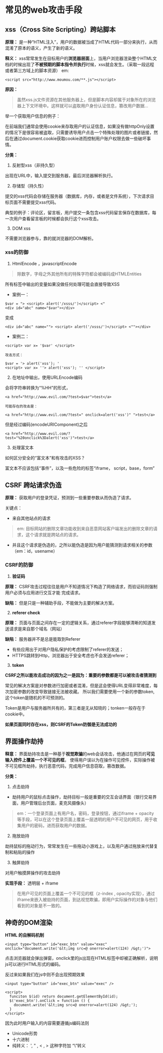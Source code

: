 # 常见的web攻击手段

## xss（Cross Site Scripting）跨站脚本

**原理：** 是一种“HTML注入”，用户的数据被当成了HTML代码一部分来执行，从而混淆了原本的语义，产生了新的语义。

**释义：** xss常常发生在目标用户的**浏览器层面**上，当用户浏览器渲染整个HTML文档的时候出现了**不被预期的脚本指令并执行**时候，xss就会发生。（采取一段远程或者第三方域上的脚本资源）
em:
```
<script src="http://www.moumou.com/**.js"></script>  
```
**原因：**

> 虽然xss.js文件资源在其他服务器上，但是脚本内容却属于对象所在的浏览器上下文环境中。这样就可以盗取用户身份认证信息，篡改用户数据...

举一个获取用户信息的例子：

在前端我们通常会使用cookie来存取用户的认证信息，如果没有做httpOnly设置的情况下是很容易被盗取，只需要诱导用户点击一个特殊处理的图片或者链接，然后在通过document.cookie获取cookie进而控制用户账户权限去做一些破坏事情。

**分类：**

1. 反射型xss（非持久型）

出现在URL中，输入提交到服务器，最后浏览器解析执行。

2. 存储型（持久性）

提交的xss代码会存储在服务器（数据库，内存，或者是文件系统），下次请求目标页面不需要提交xss代码。

典型的例子：评论区，留言板，用户提交一条包含xss代码留言保存在数据库，每一次用户查看留言板的时候都会执行这个xss攻击。

3. DOM xss

不需要浏览器参与，靠的就浏览器的DOM解析。

### xss的防御

1. HtmlEncode ，javascriptEncode

>除数字，字母之外其他所有的特殊字符都会被编码成HTMLEntities

所有标签中输出的变量如果没做任何处理可能会直接导致XSS

- 案例一：

```
$var = "> <script> alert('/xsss/')</script> <"
<div id="abc" name="$var"></div>
```
变成

```
<div id="abc" name=""> <script> alert('/xsss/')</script> <""></div>
```

- 案例二：

```
<script> var x= '$var' </script>

攻击方式：

$var = '> alert('xss'); ' 
<script> var x= ''> alert('xss'); '' </script>
```

2. 在地址中输出，使用URLEncode编码

会将字符串转换为“%HH”的形式，

```
<a href="http://www.evil.com/?test=$var">test</a>

可能存在的攻击是：

<a href="http://www.evil.com/?test=" onclick=alert('xss')" ">test</a>
```
但是经过编码(encodeURIComponent)之后
```
<a href="http://www.evil.com/?test="%20onclick%3Dalert('xss')">test</a>
```

3. 处理富文本

如何区分安全的“富文本”和有攻击的XSS？

富文本不应该包括“事件”，以及一些危险的标签“iframe， script，base，form”

## CSRF 跨站请求伪造

**原理：** 获取用户的登录凭证，预测到一些重要参数从而伪造了请求。

关键点：

- 来自其他站点的请求
> em: 目标网站的删除文章功能收到来自恶意网站客户端发出的删除文章的请求，这个请求就是跨站点的请求。

- 并且这个请求是伪造的，之所以能伪造是因为用户能猜测到请求相关的参数（em：id，usename）

### CSRF的防御

1. **验证码**

**原理：** CSRF攻击过程往往是用户不知道情况下构造了网络请求，而验证码则强制用户必须与应用进行交互才能
完成请求。

**缺陷：** 但是只是一种辅助手段，不能做为主要的解决方案。

2. **referer check**

**原理：** 页面与页面之间存在一定的逻辑关系，通过referer字段能够清晰的知道发送请求是来自那个域名（网站）

**缺陷：** 服务器并不是总是能取到Referer
  - 有些应用出于对用户隐私保护的考虑限制了referer的发送；
  - HTTPS跳转到Http，浏览器出于安全考虑也不会发送referer；

3. **token**

**CSRF之所以能攻击成功的因为之一是因为：重要的参数都是可以被攻击者猜测到**

常见的解决方案是对参数进行加密或者混淆，但是这会使得URL变得非常难度，每次加密参数的改变导致链接无法被收藏。
所以我们需要使用一个新的参数token,这个token是随机的不可预测的。

Token是用户与服务器所共有的，第三者是无从知晓的；tonken一般存在于cookie中。

**如果页面同时存在xss，则CSRF的Token防御是无法成功的**

## 界面操作劫持

**释意：** 界面劫持攻击是一种基于**视觉欺骗**的web会话攻击，他通过在网页的**可见输入控件上覆盖一个不可见的框**， 使得用户误以为在操作可见控件，实际操作被不可见框所劫持，执行恶意代码，完成用户信息窃取，篡改数据。

**分类：**

1. 点击劫持

- 劫持用户的鼠标点击操作，劫持目标一般是重要的交互会话界面（银行交易界面，用户管理后台页面，麦克风摄像头）

> em：一个登录页面上有用户名，密码，登录按钮，通过iframe + opacity等手段，可以在这个登录页面上覆盖一层透明的用户不可见的网页，用于收集用户的密码，进而获取用户的数据。

2. 拖放劫持

劫持鼠标的拖动行为，常常发生在一些拖动小游戏上，以及用户通过拖放来代替复制和粘贴的操作

3. 触屏劫持

对用户触摸屏操作的攻击劫持


**实现手段：** 透明层 + iframe

> 在用户可见的页面上覆盖一个不可见的框（z-index , opacity实现），通过iframe来嵌入被劫持的页面，到达视觉欺骗，即用户实际操作的对象与他们看到的对象是不一致的。


## 神奇的DOM渲染

**HTML 的自解码机制**

```
<input type="button" id="exec_btn" value="exec" onclick="document.write('&lt;img src=@ onerror=alert(124) /&gt;')">
```

点击浏览器就会弹出弹窗，onclick里的js出现在HTML标签中却被正确解析，说明js可以进行HTML形式的编码。

反过来如果我们在js中则不会出现预期效果

```
<input type="button" id="exec_btn" value="exec" />

<script>
  funciton $(id) return document.getElementById(id);
  $('exec_btn').onClick = function () {
    document.write('&lt;img src=@ onerror=alert(124) /&gt;');
  }
</script>
```

因为此时用户输入的内容需要遵循js编码法则

- Unicode形势
- 十六进制
- 纯转义： \', \" , \< ,  \> 这种字符加 “\”转义




